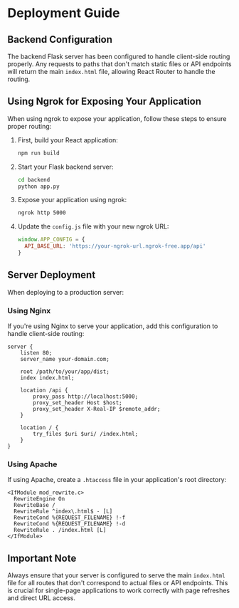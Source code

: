 # Deployment Guide

## Backend Configuration

The backend Flask server has been configured to handle client-side routing properly. Any requests to paths that don't match static files or API endpoints will return the main `index.html` file, allowing React Router to handle the routing.

## Using Ngrok for Exposing Your Application

When using ngrok to expose your application, follow these steps to ensure proper routing:

1. First, build your React application:
   ```bash
   npm run build
   ```

2. Start your Flask backend server:
   ```bash
   cd backend
   python app.py
   ```

3. Expose your application using ngrok:
   ```bash
   ngrok http 5000
   ```

4. Update the `config.js` file with your new ngrok URL:
   ```javascript
   window.APP_CONFIG = {
     API_BASE_URL: 'https://your-ngrok-url.ngrok-free.app/api'
   }
   ```

## Server Deployment

When deploying to a production server:

### Using Nginx

If you're using Nginx to serve your application, add this configuration to handle client-side routing:

```nginx
server {
    listen 80;
    server_name your-domain.com;

    root /path/to/your/app/dist;
    index index.html;

    location /api {
        proxy_pass http://localhost:5000;
        proxy_set_header Host $host;
        proxy_set_header X-Real-IP $remote_addr;
    }

    location / {
        try_files $uri $uri/ /index.html;
    }
}
```

### Using Apache

If using Apache, create a `.htaccess` file in your application's root directory:

```
<IfModule mod_rewrite.c>
  RewriteEngine On
  RewriteBase /
  RewriteRule ^index\.html$ - [L]
  RewriteCond %{REQUEST_FILENAME} !-f
  RewriteCond %{REQUEST_FILENAME} !-d
  RewriteRule . /index.html [L]
</IfModule>
```

## Important Note

Always ensure that your server is configured to serve the main `index.html` file for all routes that don't correspond to actual files or API endpoints. This is crucial for single-page applications to work correctly with page refreshes and direct URL access. 